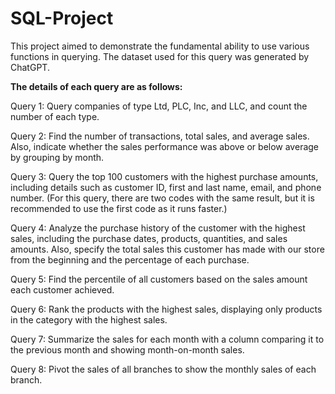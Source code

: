 # SQL-Project
This project aimed to demonstrate the fundamental ability to use various functions in querying. The dataset used for this query was generated by ChatGPT.

**The details of each query are as follows:**

Query 1: Query companies of type Ltd, PLC, Inc, and LLC, and count the number of each type.

Query 2: Find the number of transactions, total sales, and average sales. Also, indicate whether the sales performance was above or below average by grouping by month.

Query 3: Query the top 100 customers with the highest purchase amounts, including details such as customer ID, first and last name, email, and phone number. (For this query, there are two codes with the same result, but it is recommended to use the first code as it runs faster.)

Query 4: Analyze the purchase history of the customer with the highest sales, including the purchase dates, products, quantities, and sales amounts. Also, specify the total sales this customer has made with our store from the beginning and the percentage of each purchase.

Query 5: Find the percentile of all customers based on the sales amount each customer achieved.

Query 6: Rank the products with the highest sales, displaying only products in the category with the highest sales.

Query 7: Summarize the sales for each month with a column comparing it to the previous month and showing month-on-month sales.

Query 8: Pivot the sales of all branches to show the monthly sales of each branch.
